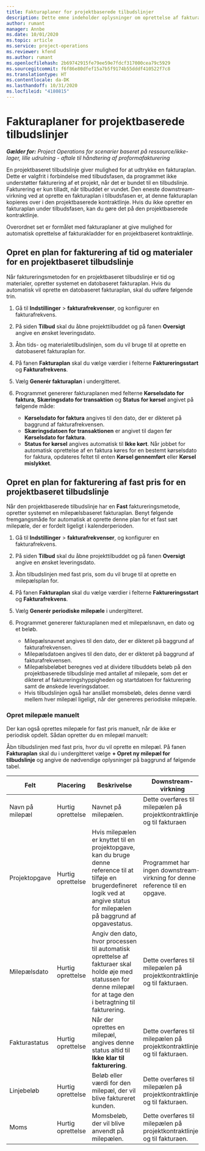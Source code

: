 ```yaml
---
title: Fakturaplaner for projektbaserede tilbudslinjer
description: Dette emne indeholder oplysninger om oprettelse af fakturaplaner og milepæle for tilbudslinjer.
author: rumant
manager: Annbe
ms.date: 10/01/2020
ms.topic: article
ms.service: project-operations
ms.reviewer: kfend
ms.author: rumant
ms.openlocfilehash: 2b69742915fe79ee59e7fdcf317000cea79c5929
ms.sourcegitcommit: f6f86e80dfef15a7b5f9174b55dddf410522f7c8
ms.translationtype: HT
ms.contentlocale: da-DK
ms.lasthandoff: 10/31/2020
ms.locfileid: "4180815"
---
```

# <a name="invoice-schedules-on-project-based-quote-lines"></a>Fakturaplaner for projektbaserede tilbudslinjer

_**Gælder for:** Project Operations for scenarier baseret på ressource/ikke-lager, lille udrulning - aftale til håndtering af proformafakturering_

En projektbaseret tilbudslinje giver mulighed for at udtrykke en fakturaplan. Dette er valgfrit i forbindelse med tilbudsfasen, da programmet ikke understøtter fakturering af et projekt, når det er bundet til en tilbudslinje. Fakturering er kun tilladt, når tilbuddet er vundet. Den eneste downstream-virkning ved at oprette en fakturaplan i tilbudsfasen er, at denne fakturaplan kopieres over i den projektbaserede kontraktlinje. Hvis du ikke opretter en fakturaplan under tilbudsfasen, kan du gøre det på den projektbaserede kontraktlinje.

Overordnet set er formålet med fakturaplaner at give mulighed for automatisk oprettelse af fakturakladder for en projektbaseret kontraktlinje. 

## <a name="create-a-time-and-material-invoice-schedule-for-a-project-based-quote-line"></a>Opret en plan for fakturering af tid og materialer for en projektbaseret tilbudslinje

Når faktureringsmetoden for en projektbaseret tilbudslinje er tid og materialer, opretter systemet en datobaseret fakturaplan. Hvis du automatisk vil oprette en datobaseret fakturaplan, skal du udføre følgende trin.

1. Gå til **Indstillinger** > **fakturafrekvenser**, og konfigurer en fakturafrekvens.
2. På siden **Tilbud** skal du åbne projekttilbuddet og på fanen **Oversigt** angive en ønsket leveringsdato.
3. Åbn tids- og materialetilbudslinjen, som du vil bruge til at oprette en datobaseret fakturaplan for. 
4. På fanen **Fakturaplan** skal du vælge værdier i felterne **Faktureringsstart** og **Fakturafrekvens**. 
5. Vælg **Generér fakturaplan** i undergitteret.
6. Programmet genererer fakturaplanen med felterne **Kørselsdato for faktura**, **Skæringsdato for transaktion** og **Status for kørsel** angivet på følgende måde:

    - **Kørselsdato for faktura** angives til den dato, der er dikteret på baggrund af fakturafrekvensen.
    - **Skæringsdatoen for transaktionen** er angivet til dagen før **Kørselsdato for faktura**.
    - **Status for kørsel** angives automatisk til **Ikke kørt**. Når jobbet for automatisk oprettelse af en faktura køres for en bestemt kørselsdato for faktura, opdateres feltet til enten **Kørsel gennemført** eller **Kørsel mislykket**.

## <a name="create-a-fixed-price-invoice-schedule-for-a-project-based-quote-line"></a>Opret en plan for fakturering af fast pris for en projektbaseret tilbudslinje

Når den projektbaserede tilbudslinje har en **Fast** faktureringsmetode, opretter systemet en milepælsbaseret fakturaplan. Benyt følgende fremgangsmåde for automatisk at oprette denne plan for et fast sæt milepæle, der er fordelt ligeligt i kalenderperioden.

1. Gå til **Indstillinger** > **fakturafrekvenser**, og konfigurer en fakturafrekvens.
2. På siden **Tilbud** skal du åbne projekttilbuddet og på fanen **Oversigt** angive en ønsket leveringsdato.
3. Åbn tilbudslinjen med fast pris, som du vil bruge til at oprette en milepælsplan for. 
4. På fanen **Fakturaplan** skal du vælge værdier i felterne **Faktureringsstart** og **Fakturafrekvens**. 
5. Vælg **Generér periodiske milepæle** i undergitteret.
6. Programmet genererer fakturaplanen med et milepælsnavn, en dato og et beløb.

    - Milepælsnavnet angives til den dato, der er dikteret på baggrund af fakturafrekvensen.
    - Milepælsdatoen angives til den dato, der er dikteret på baggrund af fakturafrekvensen.
    - Milepælsbeløbet beregnes ved at dividere tilbuddets beløb på den projektbaserede tilbudslinje med antallet af milepæle, som det er dikteret af faktureringshyppigheden og startdatoen for fakturering samt de ønskede leveringsdatoer.
    - Hvis tilbudslinjen også har anslået momsbeløb, deles denne værdi mellem hver milepæl ligeligt, når der genereres periodiske milepæle.

### <a name="manually-create-milestones"></a>Opret milepæle manuelt

Der kan også oprettes milepæle for fast pris manuelt, når de ikke er periodisk opdelt. Sådan opretter du en milepæl manuelt:

Åbn tilbudslinjen med fast pris, hvor du vil oprette en milepæl. På fanen **Fakturaplan** skal du i undergitteret vælge **+ Opret ny milepæl for tilbudslinje** og angive de nødvendige oplysninger på baggrund af følgende tabel.

| **Felt** | **Placering** | **Beskrivelse** | **Downstream-virkning** |
| --- | --- | --- | --- |
| Navn på milepæl | Hurtig oprettelse | Navnet på milepælen. | Dette overføres til milepælen på projektkontraktlinjen og til fakturaen |
| Projektopgave | Hurtig oprettelse | Hvis milepælen er knyttet til en projektopgave, kan du bruge denne reference til at tilføje en brugerdefineret logik ved at angive status for milepælen på baggrund af opgavestatus. | Programmet har ingen downstream-virkning for denne reference til en opgave. |
| Milepælsdato | Hurtig oprettelse | Angiv den dato, hvor processen til automatisk oprettelse af fakturaer skal holde øje med statussen for denne milepæl for at tage den i betragtning til fakturering. | Dette overføres til milepælen på projektkontraktlinjen og til fakturaen. |
| Fakturastatus | Hurtig oprettelse | Når der oprettes en milepæl, angives denne status altid til **Ikke klar til fakturering**. | Dette overføres til milepælen på projektkontraktlinjen og til fakturaen. |
| Linjebeløb | Hurtig oprettelse | Beløb eller værdi for den milepæl, der vil blive faktureret kunden. | Dette overføres til milepælen på projektkontraktlinjen og til fakturaen. |
| Moms | Hurtig oprettelse | Momsbeløb, der vil blive anvendt på milepælen. | Dette overføres til milepælen på projektkontraktlinjen og til fakturaen. |
